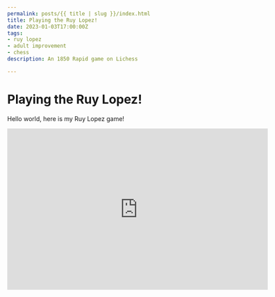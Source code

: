 ```yaml
---
permalink: posts/{{ title | slug }}/index.html
title: Playing the Ruy Lopez!
date: 2023-01-03T17:00:00Z
tags:
- ruy lopez
- adult improvement
- chess
description: An 1850 Rapid game on Lichess

---
```

<h1>Playing the Ruy Lopez!</h1>

Hello world, here is my Ruy Lopez game!  
  
<iframe width=600 height=371 src="https://lichess.org/study/embed/icwpZM3h/RgpIFD0i#5" frameborder=0></iframe>